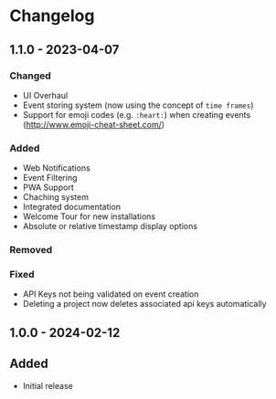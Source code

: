 # Changelog

## 1.1.0 - 2023-04-07

### Changed
- UI Overhaul
- Event storing system (now using the concept of `time frames`)
- Support for emoji codes (e.g. `:heart:`) when creating events (http://www.emoji-cheat-sheet.com/)

### Added
- Web Notifications
- Event Filtering
- PWA Support
- Chaching system
- Integrated documentation
- Welcome Tour for new installations
- Absolute or relative timestamp display options

### Removed

### Fixed
- API Keys not being validated on event creation
- Deleting a project now deletes associated api keys automatically

## 1.0.0 - 2024-02-12

## Added
- Initial release